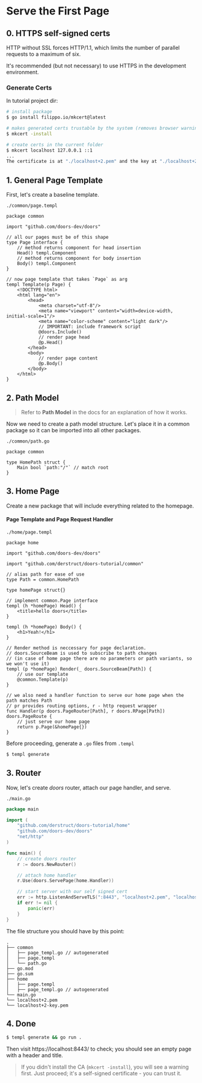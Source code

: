 # Serve the First Page

## 0. HTTPS self-signed certs

HTTP without SSL forces HTTP/1.1, which limits the number of parallel requests to a maximum of six. 

It's recommended (but not necessary) to use HTTPS in the development environment.

### Generate Certs

In tutorial project dir:

```bash
# install package
$ go install filippo.io/mkcert@latest

# makes generated certs trustable by the system (removes browser warning for you), optional 
$ mkcert -install

# create certs in the current folder
$ mkcert localhost 127.0.0.1 ::1
...
The certificate is at "./localhost+2.pem" and the key at "./localhost+2-key.pem" 
```



## 1. General Page Template

First, let's create a baseline template.

 `./common/page.templ`

```templ
package common

import "github.com/doors-dev/doors"

// all our pages must be of this shape
type Page interface {
	// method returns component for head insertion
	Head() templ.Component
	// method returns component for body insertion
	Body() templ.Component
}

// now page template that takes `Page` as arg
templ Template(p Page) {
	<!DOCTYPE html>
	<html lang="en">
		<head>
			<meta charset="utf-8"/>
			<meta name="viewport" content="width=device-width, initial-scale=1"/>
			<meta name="color-scheme" content="light dark"/>
			// IMPORTANT: include framework script
			@doors.Include()
			// render page head
			@p.Head()
		</head>
		<body>
			// render page content
			@p.Body()
		</body>
	</html>
}
```



## 2.  Path Model 

> Refer to **Path Model** in the docs for an explanation of how it works.

Now we need to create a path model structure. Let's place it in a common package so it can be imported into all other packages. 

 `./common/path.go`

```templ
package common

type HomePath struct {
	Main bool `path:"/"` // match root
}
```

## 3. Home Page

Create a new package that will include everything related to the homepage.

#### Page Template and Page Request Handler

`./home/page.templ`

```templ
package home

import "github.com/doors-dev/doors"

import "github.com/derstruct/doors-tutorial/common"

// alias path for ease of use
type Path = common.HomePath

type homePage struct{}

// implement common.Page interface
templ (h *homePage) Head() {
	<title>hello doors</title>
}

templ (h *homePage) Body() {
	<h1>Yeah!</h1>
}

// Render method is neccessary for page declaration.
// doors.SourceBeam is used to subscribe to path changes 
// (in case of home page there are no parameters or path variants, so we won't use it)
templ (p *homePage) Render(_ doors.SourceBeam[Path]) {
	// use our template
	@common.Template(p)
}

// we also need a handler function to serve our home page when the path matches Path
// pr provides routing options, r - http request wrapper
func Handler(p doors.PageRouter[Path], r doors.RPage[Path]) doors.PageRoute {
	// just serve our home page
	return p.Page(&homePage{})
}

```

Before proceeding, generate a `.go` files from `.templ`

```bash
$ templ generate
```

## 3. Router

Now, let's create *doors* router, attach our page handler, and serve.

`./main.go`

```go
package main

import (
	"github.com/derstruct/doors-tutorial/home"
	"github.com/doors-dev/doors"
	"net/http"
)

func main() {
	// create doors router
	r := doors.NewRouter()

	// attach home handler
	r.Use(doors.ServePage(home.Handler))

	// start server with our self signed cert
	err := http.ListenAndServeTLS(":8443", "localhost+2.pem", "localhost+2-key.pem", r)
	if err != nil {
		panic(err)
	}
}
```

The file structure you should have by this point:

```
.
├── common
│   ├── page_templ.go // autogenerated
│   ├── page.templ
│   └── path.go
├── go.mod
├── go.sum
├── home
│   ├── page.templ
│   ├── page_templ.go // autogenerated
└── main.go
└── localhost+2.pem
└── localhost+2-key.pem
```



## 4. Done

```bash
$ templ generate && go run .
```

Then visit https://localhost:8443/ to check; you should see an empty page with a header and title.

> If you didn't install the CA (`mkcert -install`), you will see a warning first. Just proceed; it's a self-signed certificate - you can trust it.

